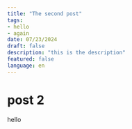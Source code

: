 ```yaml
---
title: "The second post"
tags: 
- hello
- again
date: 07/23/2024
draft: false
description: "this is the description"
featured: false
language: en
---
```


# post 2

hello